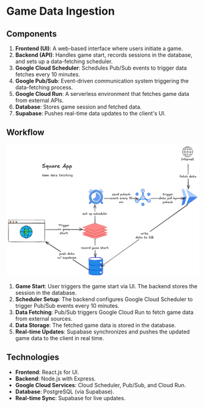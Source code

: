 # Game Data Ingestion

## Components

1. **Frontend (UI)**: A web-based interface where users initiate a game.
2. **Backend (API)**: Handles game start, records sessions in the database, and sets up a data-fetching scheduler.
3. **Google Cloud Scheduler**: Schedules Pub/Sub events to trigger data fetches every 10 minutes.
4. **Google Pub/Sub**: Event-driven communication system triggering the data-fetching process.
5. **Google Cloud Run**: A serverless environment that fetches game data from external APIs.
6. **Database**: Stores game session and fetched data.
7. **Supabase**: Pushes real-time data updates to the client's UI.

## Workflow

![Architecture Diagram](./gama_data_ingestion.png)

1. **Game Start**: User triggers the game start via UI. The backend stores the session in the database.
2. **Scheduler Setup**: The backend configures Google Cloud Scheduler to trigger Pub/Sub events every 10 minutes.
3. **Data Fetching**: Pub/Sub triggers Google Cloud Run to fetch game data from external sources.
4. **Data Storage**: The fetched game data is stored in the database.
5. **Real-time Updates**: Supabase synchronizes and pushes the updated game data to the client in real time.

## Technologies

- **Frontend**: React.js for UI.
- **Backend**: Node.js with Express.
- **Google Cloud Services**: Cloud Scheduler, Pub/Sub, and Cloud Run.
- **Database**: PostgreSQL (via Supabase).
- **Real-time Sync**: Supabase for live updates.
